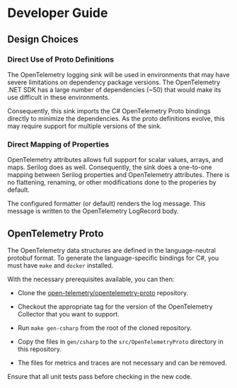 # Developer Guide

## Design Choices

### Direct Use of Proto Definitions

The OpenTelemetry logging sink will be used in environments that may
have severe limitations on dependency package versions. The
OpenTelemetry .NET SDK has a large number of dependencies (~50) that
would make its use difficult in these environments.

Consequently, this sink imports the C# OpenTelemetry Proto bindings
directly to minimize the dependencies. As the proto definitions
evolve, this may require support for multiple versions of the sink.

### Direct Mapping of Properties

OpenTelemetry attributes allows full support for scalar values,
arrays, and maps. Serilog does as well. Consequently, the sink does a
one-to-one mapping between Serilog properties and OpenTelemetry
attributes. There is no flattening, renaming, or other modifications
done to the properies by default.

The configured formatter (or default) renders the log message. This
message is written to the OpenTelemetry LogRecord body.

## OpenTelemetry Proto

The OpenTelemetry data structures are defined in the language-neutral
protobuf format. To generate the language-specific bindings for C#,
you must have `make` and `docker` installed.

With the necessary prerequisites available, you can then:

- Clone the
  [open-telemetry/opentelemetry-proto](https://github.com/open-telemetry/opentelemetry-proto)
  repository.

- Checkout the appropriate tag for the version of the OpenTelemetry
  Collector that you want to support.

- Run `make gen-csharp` from the root of the cloned repository.

- Copy the files in `gen/csharp` to the `src/OpenTelemetryProto` 
  directory in this repository.

- The files for metrics and traces are not necessary and can be
  removed.

Ensure that all unit tests pass before checking in the new code.
